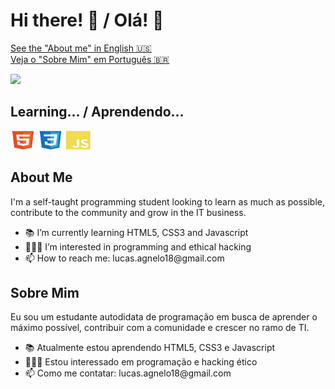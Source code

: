 # Hi there! 👋 / Olá! 👋
<a href="#en">See the "About me" in English 🇺🇸</a><br>
<a href="#pt-br">Veja o "Sobre Mim" em Português 🇧🇷</a>
<div>
  <img height:180em src="https://github-readme-stats.vercel.app/api?username=lucas-agnelo&count_private=true&show_icons=true&theme=tokyonight">
</div>
<h2>Learning... / Aprendendo...</h2>
<div style="display: inline_block">
  <img style="text-align: center;"  alt="Rafa-HTML" height="30" width="40" src="https://raw.githubusercontent.com/devicons/devicon/master/icons/html5/html5-original.svg">
  <img style="text-align: center;"  alt="Rafa-CSS" height="30" width="40" src="https://raw.githubusercontent.com/devicons/devicon/master/icons/css3/css3-original.svg">
  <img style="text-align: center;" alt="Rafa-Js" height="30" width="40" src="https://raw.githubusercontent.com/devicons/devicon/master/icons/javascript/javascript-plain.svg">
</div>
<div>
  <h2 id="en">About Me</h2>
  <p>I'm a self-taught programming student looking to learn as much as possible, contribute to the community and grow in the IT business.</p>
  <ul>
    <li>📚 I’m currently learning HTML5, CSS3 and Javascript</li>
    <li>🧑🏻‍💻 I’m interested in programming and ethical hacking</li>
    <li>📫 How to reach me: lucas.agnelo18@gmail.com</li>
  </ul>
</div>
<div id="pt-br">
  <h2>Sobre Mim</h2>
  <p>Eu sou um estudante autodidata de programação em busca de aprender o máximo possível, contribuir com a comunidade e crescer no ramo de TI.</p>
  <ul>
    <li>📚 Atualmente estou aprendendo HTML5, CSS3 e Javascript</li>
    <li>🧑🏻‍💻 Estou interessado em programação e hacking ético</li>
    <li>📫 Como me contatar: lucas.agnelo18@gmail.com</li>
  </ul>
</div>
